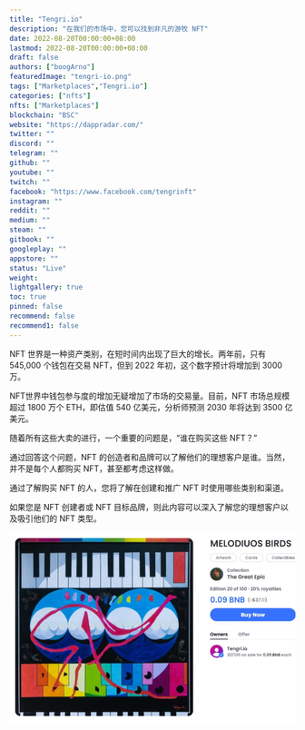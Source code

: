 ```yaml
---
title: "Tengri.io"
description: "在我们的市场中，您可以找到非凡的游牧 NFT"
date: 2022-08-20T00:00:00+08:00
lastmod: 2022-08-20T00:00:00+08:00
draft: false
authors: ["boogArno"]
featuredImage: "tengri-io.png"
tags: ["Marketplaces","Tengri.io"]
categories: ["nfts"]
nfts: ["Marketplaces"]
blockchain: "BSC"
website: "https://dappradar.com/"
twitter: ""
discord: ""
telegram: ""
github: ""
youtube: ""
twitch: ""
facebook: "https://www.facebook.com/tengrinft"
instagram: ""
reddit: ""
medium: ""
steam: ""
gitbook: ""
googleplay: ""
appstore: ""
status: "Live"
weight: 
lightgallery: true
toc: true
pinned: false
recommend: false
recommend1: false
---
```

NFT 世界是一种资产类别，在短时间内出现了巨大的增长。两年前，只有 545,000 个钱包在交易 NFT，但到 2022 年初，这个数字预计将增加到 3000 万。

NFT世界中钱包参与度的增加无疑增加了市场的交易量。目前，NFT 市场总规模超过 1800 万个 ETH，即估值 540 亿美元，分析师预测 2030 年将达到 3500 亿美元。

随着所有这些大卖的进行，一个重要的问题是，“谁在购买这些 NFT？”

通过回答这个问题，NFT 的创造者和品牌可以了解他们的理想客户是谁。当然，并不是每个人都购买 NFT，甚至都考虑这样做。

通过了解购买 NFT 的人，您将了解在创建和推广 NFT 时使用哪些类别和渠道。

如果您是 NFT 创建者或 NFT 目标品牌，则此内容可以深入了解您的理想客户以及吸引他们的 NFT 类型。

![tengriio-dapp-marketplaces-bsc-image2_1a29b5ff05c65947fe0c2221cfb8ae1b](tengriio-dapp-marketplaces-bsc-image2_1a29b5ff05c65947fe0c2221cfb8ae1b.png)
